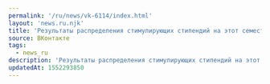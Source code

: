 ```yaml
---
permalink: '/ru/news/vk-6114/index.html'
layout: 'news.ru.njk'
title: 'Результаты распределения стимулирующих стипендий на этот семестр.   Все вопросы о результатах в…'
source: ВКонтакте
tags:
  - news_ru
description: 'Результаты распределения стимулирующих стипендий на этот семестр.   Все вопросы о результатах в…'
updatedAt: 1552293850
---
```

